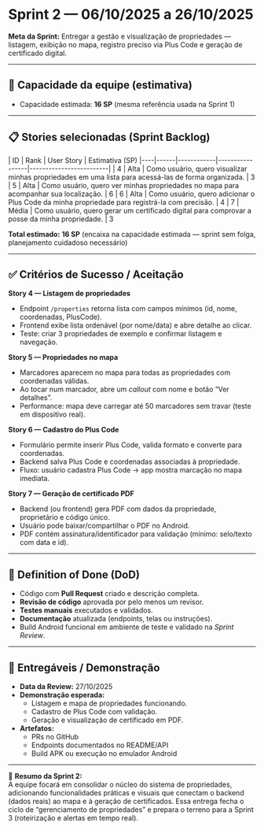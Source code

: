 # Sprint 2 — 06/10/2025 a 26/10/2025

**Meta da Sprint:** Entregar a gestão e visualização de propriedades — listagem, exibição no mapa, registro preciso via Plus Code e geração de certificado digital.

---

## 🧩 Capacidade da equipe (estimativa)
- Capacidade estimada: **16 SP** (mesma referência usada na Sprint 1)

---

## 📋 Stories selecionadas (Sprint Backlog)

| ID | Rank | User Story | Estimativa (SP)
|----|------|------------|-----------------|-------------------------|
| 4  | Alta | Como usuário, quero visualizar minhas propriedades em uma lista para acessá-las de forma organizada. | 3 
| 5  | Alta | Como usuário, quero ver minhas propriedades no mapa para acompanhar sua localização. | 6 
| 6  | Alta | Como usuário, quero adicionar o Plus Code da minha propriedade para registrá-la com precisão. | 4 
| 7  | Média | Como usuário, quero gerar um certificado digital para comprovar a posse da minha propriedade. | 3 

**Total estimado:** **16 SP** (encaixa na capacidade estimada — sprint sem folga, planejamento cuidadoso necessário)

---

## ✅ Critérios de Sucesso / Aceitação

**Story 4 — Listagem de propriedades**
- Endpoint `/properties` retorna lista com campos mínimos (id, nome, coordenadas, PlusCode).  
- Frontend exibe lista ordenável (por nome/data) e abre detalhe ao clicar.  
- Teste: criar 3 propriedades de exemplo e confirmar listagem e navegação.

**Story 5 — Propriedades no mapa**
- Marcadores aparecem no mapa para todas as propriedades com coordenadas válidas.  
- Ao tocar num marcador, abre um *callout* com nome e botão “Ver detalhes”.  
- Performance: mapa deve carregar até 50 marcadores sem travar (teste em dispositivo real).

**Story 6 — Cadastro do Plus Code**
- Formulário permite inserir Plus Code, valida formato e converte para coordenadas.  
- Backend salva Plus Code e coordenadas associadas à propriedade.  
- Fluxo: usuário cadastra Plus Code → app mostra marcação no mapa imediata.

**Story 7 — Geração de certificado PDF**
- Backend (ou frontend) gera PDF com dados da propriedade, proprietário e código único.  
- Usuário pode baixar/compartilhar o PDF no Android.  
- PDF contém assinatura/identificador para validação (mínimo: selo/texto com data e id).

---

## 🧾 Definition of Done (DoD)

- Código com **Pull Request** criado e descrição completa.  
- **Revisão de código** aprovada por pelo menos um revisor.  
- **Testes manuais** executados e validados.  
- **Documentação** atualizada (endpoints, telas ou instruções).  
- Build Android funcional em ambiente de teste e validado na *Sprint Review*.

---

## 🎯 Entregáveis / Demonstração

- **Data da Review:** 27/10/2025  
- **Demonstração esperada:**  
  - Listagem e mapa de propriedades funcionando.  
  - Cadastro de Plus Code com validação.  
  - Geração e visualização de certificado em PDF.  
- **Artefatos:**  
  - PRs no GitHub  
  - Endpoints documentados no README/API  
  - Build APK ou execução no emulador Android

---

📌 **Resumo da Sprint 2:**  
A equipe focará em consolidar o núcleo do sistema de propriedades, adicionando funcionalidades práticas e visuais que conectam o backend (dados reais) ao mapa e à geração de certificados. Essa entrega fecha o ciclo de “gerenciamento de propriedades” e prepara o terreno para a Sprint 3 (roteirização e alertas em tempo real).
